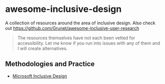 # awesome-inclusive-design

A collection of resources around the area of inclusive design. Also check out https://github.com/Grunet/awesome-inclusive-user-research

> The resources themselves have not each been vetted for accessibility. Let me know if you run into issues with any of them and I will create alternatives.

## Methodologies and Practice

- [Microsoft Inclusive Design](https://inclusive.microsoft.design/)
